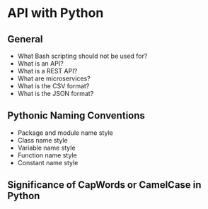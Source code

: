 # API with Python

## General
- What Bash scripting should not be used for?
- What is an API?
- What is a REST API?
- What are microservices?
- What is the CSV format?
- What is the JSON format?

## Pythonic Naming Conventions
- Package and module name style
- Class name style
- Variable name style
- Function name style
- Constant name style

## Significance of CapWords or CamelCase in Python